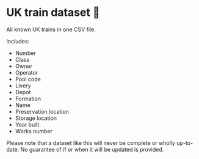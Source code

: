 # UK train dataset 🚆
All known UK trains in one CSV file.

Includes:
- Number
- Class
- Owner
- Operator
- Pool code
- Livery
- Depot
- Formation
- Name
- Preservation location
- Storage location
- Year built
- Works number

Please note that a dataset like this will never be complete or wholly up-to-date. No guarantee of if or when it will be updated is provided.
